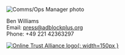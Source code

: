 ![Comms/Ops Manager photo](/images/people/ben.jpeg)

Ben Williams<br>
Email: [press@adblockplus.org](mailto:press@adblockplus.org)<br>
Phone: +49 221 42363297

[![Online Trust Alliance logo](/images/ota-logo.gif){: width=150px }](https://otalliance.org/)
